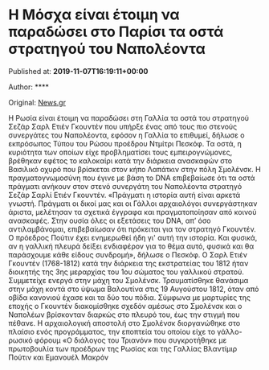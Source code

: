 
# Η Μόσχα είναι έτοιμη να παραδώσει στο Παρίσι τα οστά στρατηγού του Ναπολέοντα

Published at: **2019-11-07T16:19:11+00:00**

Author: ****

Original: [News.gr](https://www.news.gr/kosmos/article/2024732/i-moscha-ine-etimi-na-paradosi-sto-parisi-ta-osta-stratigou-tou-napoleonta.html)

Η Ρωσία είναι έτοιμη να παραδώσει στη Γαλλία τα οστά του στρατηγού Σεζάρ Σαρλ Ετιέν Γκουντέν που υπήρξε ένας από τους πιο στενούς συνεργάτες του Ναπολέοντα, εφόσον η Γαλλία το επιθυμεί, δήλωσε ο εκπρόσωπος Τύπου του Ρώσου προέδρου Ντμίτρι Πεσκόφ.
Τα οστά, η κυριότητα των οποίων είχε προβληματίσει τους εμπειρογνώμονες, βρέθηκαν εφέτος το καλοκαίρι κατά την διάρκεια ανασκαφών στο Βασιλικό οχυρό που βρίσκεται στον κήπο Λαπάτκιν στην πόλη Σμολένσκ. Η πραγματογνωμοσύνη που έγινε με βάση το DNA επιβεβαίωσε ότι τα οστά πράγματι ανήκουν στον στενό συνεργάτη του Ναπολέοντα στρατηγό Σεζάρ Σαρλί Ετιέν Γκουντέν.
«Πράγματι η ιστορία αυτή είναι αρκετά γνωστή. Πράγματι οι δικοί μας και οι Γάλλοι αρχαιολόγοι συνεργάστηκαν άριστα, μελέτησαν τα σχετικά έγγραφα και πραγματοποίησαν από κοινού ανασκαφές. Στην ουσία όλες οι εξετάσεις του DNA, απ’ όσο αντιλαμβάνομαι, επιβεβαίωσαν ότι πρόκειται για τον στρατηγό Γκουντέν. Ο πρόεδρος Πούτιν έχει ενημερωθεί ήδη γι' αυτή την ιστορία. Και φυσικά, αν η γαλλική πλευρά δείξει ενδιαφέρον για το θέμα αυτό, φυσικά και θα παράσχουμε κάθε είδους συνδρομή», δήλωσε ο Πεσκόφ.
Ο Σαρλ Ετιέν Γκουντέν (1768-1812) κατά την διάρκεια της εκστρατείας του 1812 ήταν διοικητής της 3ης μεραρχίας του 1ου σώματος του γαλλικού στρατού. Συμμετείχε ενεργά στην μάχη του Σμολένσκ. Τραυματίσθηκε θανάσιμα στην μάχη κοντά στο ύψωμα Βαλουτίνα στις 19 Αυγούστου 1812, όταν από οβίδα κανονιού έχασε και τα δύο του πόδια. Σύμφωνα με μαρτυρίες της εποχής ο Γκουντέν διακομίσθηκε σχεδόν αμέσως στο Σμολένσκ και ο Ναπολέων βρίσκονταν διαρκώς στο πλευρό του, έως την στιγμή που πέθανε.
Η αρχαιολογική αποστολή στο Σμολένσκ διοργανώθηκε στο πλαίσιο ενός προγράμματος, την εποπτεία του οποίου είχε το γάλλο-ρωσικό φόρουμ «Ο διάλογος του Τριανόν» που συγκροτήθηκε με πρωτοβουλία των προέδρων της Ρωσίας και της Γαλλίας Βλαντίμιρ Πούτιν και Εμανουέλ Μακρόν
